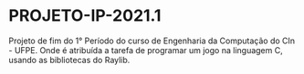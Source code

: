 # PROJETO-IP-2021.1

Projeto de fim do 1° Período do curso de Engenharia da Computação do CIn - UFPE. Onde é atribuída a tarefa de programar um jogo na linguagem C, usando as bibliotecas do Raylib.
